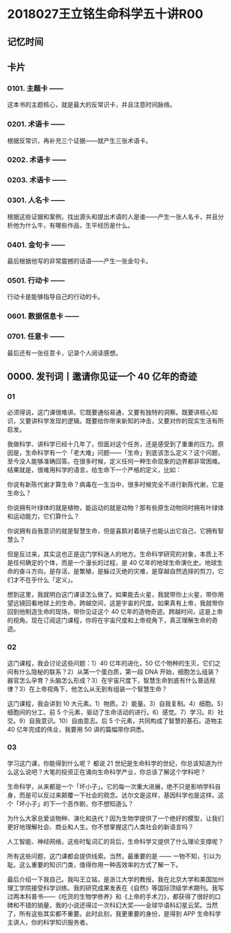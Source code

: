 # 2018027王立铭生命科学五十讲R00

## 记忆时间

## 卡片

### 0101. 主题卡 ——

这本书的主题核心，就是最大的反常识卡，并且注意时间脉络。

### 0201. 术语卡 ——

根据反常识，再补充三个证据——就产生三张术语卡。

### 0202. 术语卡 ——

### 0203. 术语卡 ——

### 0301. 人名卡 ——

根据这些证据和案例，找出源头和提出术语的人是谁——产生一张人名卡，并且分析他为什么牛，有哪些作品，生平经历是什么。

### 0401. 金句卡 ——

最后根据他写的非常震撼的话语——产生一张金句卡。

### 0501. 行动卡 ——

行动卡是能够指导自己的行动的卡。

### 0601. 数据信息卡 ——

### 0701. 任意卡 ——

最后还有一张任意卡，记录个人阅读感想。

## 0000. 发刊词丨邀请你见证一个 40 亿年的奇迹

### 01

必须得说，这门课很难讲。它既要通俗易通，又要有独特的洞察。既要讲核心知识，又要讲科学发现的逻辑。既要给你带来新知的冲击，又要对你的现实生活有所启发。

我做科学、讲科学已经十几年了，但面对这个任务，还是感受到了重重的压力。原因是，生命科学有一个「老大难」问题——「生命」到底该怎么定义？这个问题，至今没人能够准确回答。在很多时候，定义任何一种生命现象的边界都非常困难。结果就是，很难用科学的语言，给生命下一个严格的定义，比如：

你说有新陈代谢才算生命？病毒在一生当中，很多时候完全不进行新陈代谢，它是生命么？

你说拥有叶绿体的就是植物，能运动的就是动物？那有些原生动物同时拥有叶绿体和运动能力，它们算什么？

你说拥有自我意识的就是智慧生命，但是喜鹊对着镜子也能认出它自己，它拥有智慧么？

但是反过来，其实这也正是这门学科迷人的地方。生命科学研究的对象，本质上不是任何确定的个体，而是一个漫长的过程，是 40 亿年的地球生命演化史。地球生命的奋斗方向，是存活，是繁殖，是躲过灭绝的灾难，是穿越自然选择的剪刀，它们才不在乎什么「定义」。

想到这里，我就明白这门课该怎么做了。如果能去火星，我就带你上火星，带你用望远镜回看地球上的生命。跨越空间，这是宇宙的尺度。如果真有上帝，我就带你回到他制造生命的现场，带你见证这个 40 亿年的造物奇迹。跨越时间，这是上帝的视角。现在订阅这门课程，你将在宇宙尺度和上帝视角下，真正理解生命的奇迹。

### 02

这门课程，我会讨论这些问题：1）40 亿年的进化，50 亿个物种的生灭，它们之间有什么隐秘的联系？2）从第一个蛋白质，第一段 DNA 开始，细胞怎么组装？器官怎么孕育？头脑怎么形成？3）在宇宙尺度下，智慧生命到底有什么普适规律？3）在上帝视角下，他怎么从无到有组装一个智慧生命？ 

这门课程，我会讲到 10 大元素。1）物质。2）能量。3）自我复制。4）细胞。5）细胞间的分工。前 5 个元素，驱动了生命活动的进行。6）感觉。7）学习。8）社交。9）自我意识。10）自由意志。后 5 个元素，共同构成了智慧的基石。造物主 40 亿年完成的伟业，我要用 50 讲的篇幅带你洞悉。

### 03

学习这门课，你能得到什么呢？ 都说 21 世纪是生命科学的世纪，你总该知道为什么这么说吧？大笔的投资正在涌向生命科学产业，你总该了解这个学科吧？

生命科学，从来都是一个「坏小子」。它的每一次重大进展，绝不只是影响学科自身，而是可以反过来颠覆一下社会的观念。达尔文是这样，基因科学也是这样。这个「坏小子」的下一个恶作剧，你不想知道么？

为什么大家总爱谈物种、演化和迭代？因为生物学提供了一个绝好的模型，让我们更好地理解社会、商业和人生。你不想掌握这门人类社会的新语言吗？

人工智能、神经网络，这些时髦词汇的背后，生命科学又提供了什么理论支撑呢？

所有这些问题，这门课都会提供线索。当然，最重要的是 —— 一物不知，引以为耻。这么重要的知识门类，值得你用一种高效率的方式了解一下。

最后介绍一下我自己。我叫王立铭，是浙江大学的教授。我在北京大学和美国加州理工学院接受科学训练。我的研究成果发表在《自然》等国际顶级学术期刊。我写过两本科普书——《吃货的生物学修养》和《上帝的手术刀》，都获得了很好的口碑和不错的销量，我的小说还得过一次科幻大奖——全球华语科幻星云奖。当然了，所有这些其实都不重要。此时此刻，我更重要的身份，是得到 APP 生命科学主讲人，你的科学知识服务者。